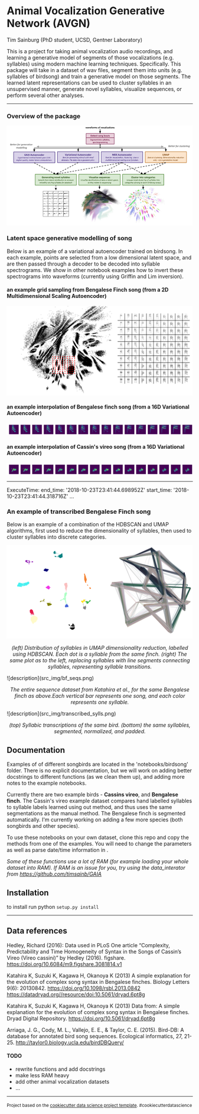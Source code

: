 
Animal Vocalization Generative Network (AVGN)
==============================

Tim Sainburg (PhD student, UCSD, Gentner Laboratory)

This is a project for taking animal vocalization audio recordings, and learning a generative model of segments of those vocalizations (e.g. syllables) using modern machine learning techniques. Specifically. This package will take in a dataset of wav files, segment them into units (e.g. syllables of birdsong) and train a generative model on those segments. The learned latent representations can be used to cluster syllables in an unsupervised manner, generate novel syllables, visualize sequences, or perform several other analyses.

---

### Overview of the package
![description](src_img/animalvocalizationfigure.png)

### Latent space generative modelling of song
Below is an example of a variational autoencoder trained on birdsong. In each example, points are selected from a low dimensional latent space, and are then passed through a decoder to be decoded into syllable spectrograms. We show in other notebook examples how to invert these spectrograms into waveforms (currently using Griffin and Lim inversion).

#### an example grid sampling from Bengalese Finch song (from a 2D Multidimensional Scaling Autoencoder)
![description](src_img/BF-latent-space.png)
#### an example interpolation of Bengalese finch song (from a 16D Variational Autoencoder)
![description](src_img/bengalesefinchInterp.png)
#### an example interpolation of Cassin's vireo song (from a 16D Variational Autoencoder)
![description](src_img/cassinsInterp.png)

---
ExecuteTime:
  end_time: '2018-10-23T23:41:44.698952Z'
  start_time: '2018-10-23T23:41:44.318716Z'
...

### An example of transcribed Bengalese Finch song
Below is an example of a combination of the HDBSCAN and UMAP algorithms, first used to reduce the dimensionality of syllables, then used to cluster syllables into discrete categories.

![description](src_img/distribution_and_seqs.png)
<p style='text-align:center;font-style:italic'>(left) Distribution of syllables in UMAP dimensionality reduction, labelled using HDBSCAN. Each dot is a syllable from the same finch. (right) The same plot as to the left, replacing syllables with line segments connecting syllables, representing syllable transitions.</p>
![description](src_img/bf_seqs.png)
<p style='text-align:center;font-style:italic'>The entire sequence dataset from Katahira et al., for the same Bengalese finch as above.Each vertical bar represents one song, and each color represents one syllable.</p>
![description](src_img/transcribed_sylls.png)
<p style='text-align:center;font-style:italic'>(top) Syllabic transcriptions of the same bird. (bottom) the same syllables, segmented, normalized, and padded.</p>


Documentation
------------
Examples of of different songbirds are located in the 'notebooks/birdsong' folder. There is no explicit documentation, but we will work on adding better docstrings to different functions (as we clean them up), and adding more notes to the example notebooks.

Currently there are two example birds - **Cassins vireo**, and **Bengalese finch**. The Cassin's vireo example dataset compares hand labelled syllables to syllable labels learned using out method, and thus uses the same segmentations as the manual method. The Bengalese finch is segmented automatically. I'm currently working on adding a few more species (both songbirds and other species).

To use these notebooks on your own dataset, clone this repo and copy the methods from one of the examples. You will need to change the parameters as well as parse date/time information in .

*Some of these functions use a lot of RAM (for example loading your whole dataset into RAM). If RAM is an issue for you, try using the data_interator from https://github.com/timsainb/GAIA*

Installation
------------

to install run python `setup.py install`

---


Data references
------------

Hedley, Richard (2016): Data used in PLoS One article “Complexity, Predictability and Time Homogeneity of Syntax in the Songs of Cassin’s Vireo (Vireo cassini)” by Hedley (2016). figshare. https://doi.org/10.6084/m9.figshare.3081814.v1

Katahira K, Suzuki K, Kagawa H, Okanoya K (2013) A simple explanation for the evolution of complex song syntax in Bengalese finches. Biology Letters 9(6): 20130842. https://doi.org/10.1098/rsbl.2013.0842  https://datadryad.org//resource/doi:10.5061/dryad.6pt8g

Katahira K, Suzuki K, Kagawa H, Okanoya K (2013) Data from: A simple explanation for the evolution of complex song syntax in Bengalese finches. Dryad Digital Repository. https://doi.org/10.5061/dryad.6pt8g

Arriaga, J. G., Cody, M. L., Vallejo, E. E., & Taylor, C. E. (2015). Bird-DB: A database for annotated bird song sequences. Ecological informatics, 27, 21-25. http://taylor0.biology.ucla.edu/birdDBQuery/

#### TODO
- rewrite functions and add docstrings
- make less RAM heavy
- add other animal vocalization datasets
- ...


------------

<p><small>Project based on the <a target="_blank" href="https://drivendata.github.io/cookiecutter-data-science/">cookiecutter data science project template</a>. #cookiecutterdatascience</small></p>
